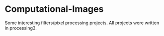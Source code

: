 # Computational-Images

Some interesting filters/pixel processing projects. All projects were written in processing3.
